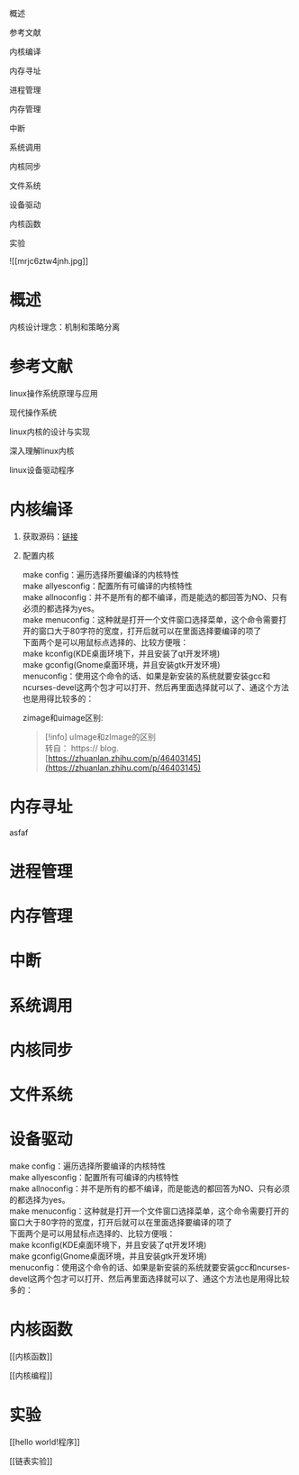 概述

参考文献

内核编译

内存寻址

进程管理

内存管理

中断

系统调用

内核同步

文件系统

设备驱动

内核函数

实验

![[mrjc6ztw4jnh.jpg]]

# 概述

内核设计理念：机制和策略分离

  

  

  

  

# 参考文献

linux操作系统原理与应用

现代操作系统

linux内核的设计与实现

深入理解linux内核

linux设备驱动程序

# 内核编译

1. 获取源码：[链接](https://www.kernel.org/)
2. 配置内核
    
    make config：遍历选择所要编译的内核特性  
    make allyesconfig：配置所有可编译的内核特性  
    make allnoconfig：并不是所有的都不编译，而是能选的都回答为NO、只有必须的都选择为yes。  
    make menuconfig：这种就是打开一个文件窗口选择菜单，这个命令需要打开的窗口大于80字符的宽度，打开后就可以在里面选择要编译的项了  
    下面两个是可以用鼠标点选择的、比较方便哦：  
    make kconfig(KDE桌面环境下，并且安装了qt开发环境)  
    make gconfig(Gnome桌面环境，并且安装gtk开发环境)  
    menuconfig：使用这个命令的话、如果是新安装的系统就要安装gcc和ncurses-devel这两个包才可以打开、然后再里面选择就可以了、通这个方法也是用得比较多的：  
    
      
    
    zimage和uimage区别:
    
    > [!info] uImage和zImage的区别  
    > ​转自： https:// blog.  
    > [https://zhuanlan.zhihu.com/p/46403145](https://zhuanlan.zhihu.com/p/46403145)  
    
      
    
      
    
      
    
      
    
      
    

  

# 内存寻址

asfaf

  

# 进程管理

  

  

# 内存管理

  

# 中断

  

# 系统调用

  

# 内核同步

  

# 文件系统

  

# 设备驱动

  

  

make config：遍历选择所要编译的内核特性  
make allyesconfig：配置所有可编译的内核特性  
make allnoconfig：并不是所有的都不编译，而是能选的都回答为NO、只有必须的都选择为yes。  
make menuconfig：这种就是打开一个文件窗口选择菜单，这个命令需要打开的窗口大于80字符的宽度，打开后就可以在里面选择要编译的项了  
下面两个是可以用鼠标点选择的、比较方便哦：  
make kconfig(KDE桌面环境下，并且安装了qt开发环境)  
make gconfig(Gnome桌面环境，并且安装gtk开发环境)  
menuconfig：使用这个命令的话、如果是新安装的系统就要安装gcc和ncurses-devel这两个包才可以打开、然后再里面选择就可以了、通这个方法也是用得比较多的：  

  

  

  

# 内核函数

[[内核函数]]

[[内核编程]]

# 实验

[[hello world!程序]]

[[链表实验]]





